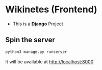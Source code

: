 # Wikinetes (Frontend)

- This is a **Django** Project

## Spin the server

```bash
python3 manage.py runserver
```

It will be available at [http://localhost:8000](http://localhost:8000)
